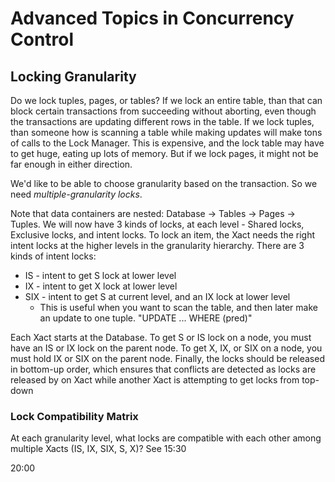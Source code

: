 # Advanced Topics in Concurrency Control

## Locking Granularity

Do we lock tuples, pages, or tables? If we lock an entire table, than that can block certain transactions from succeeding without aborting, even though the transactions are updating different rows in the table. If we lock tuples, than someone how is scanning a table while making updates will make tons of calls to the Lock Manager. This is expensive, and the lock table may have to get huge, eating up lots of memory. But if we lock pages, it might not be far enough in either direction.

We'd like to be able to choose granularity based on the transaction. So we need *multiple-granularity locks*.

Note that data containers are nested: Database -> Tables -> Pages -> Tuples. We will now have 3 kinds of locks, at each level - Shared locks, Exclusive locks, and intent locks. To lock an item, the Xact needs the right intent locks at the higher levels in the granularity hierarchy. There are 3 kinds of intent locks:

* IS - intent to get S lock at lower level
* IX - intent to get X lock at lower level
* SIX - intent to get S at current level, and an IX lock at lower level
  * This is useful when you want to scan the table, and then later make an update to one tuple. "UPDATE ... WHERE (pred)"

Each Xact starts at the Database. To get S or IS lock on a node, you must have an IS or IX lock on the parent node. To get X, IX, or SIX on a node, you must hold IX or SIX on the parent node. Finally, the locks should be released in bottom-up order, which ensures that conflicts are detected as locks are released by on Xact while another Xact is attempting to get locks from top-down

### Lock Compatibility Matrix

At each granularity level, what locks are compatible with each other among multiple Xacts (IS, IX, SIX, S, X)? See 15:30

20:00









